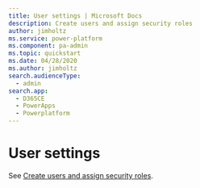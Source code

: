 ```yaml
---
title: User settings | Microsoft Docs
description: Create users and assign security roles
author: jimholtz
ms.service: power-platform
ms.component: pa-admin
ms.topic: quickstart
ms.date: 04/28/2020
ms.author: jimholtz
search.audienceType: 
  - admin 
search.app: 
  - D365CE
  - PowerApps
  - Powerplatform
---
```

# User settings

See [Create users and assign security roles](create-users-assign-online-security-roles.md).